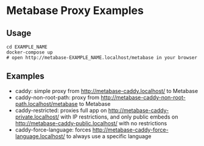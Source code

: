 Metabase Proxy Examples
=======================

Usage
-----

    cd EXAMPLE_NAME
    docker-compose up
    # open http://metabase-EXAMPLE_NAME.localhost/metabase in your browser

Examples
--------

* caddy: simple proxy from http://metabase-caddy.localhost/ to Metabase
* caddy-non-root-path: proxy from http://metabase-caddy-non-root-path.localhost/metabase to Metabase
* caddy-restricted: proxies full app on http://metabase-caddy-private.localhost/ with IP restrictions, and only public embeds on http://metabase-caddy-public.localhost/ with no restrictions
* caddy-force-language: forces http://metabase-caddy-force-language.localhost/ to always use a specific language
